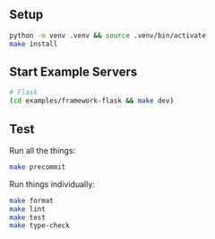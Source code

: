 ## Setup

```sh
python -m venv .venv && source .venv/bin/activate
make install
```

## Start Example Servers

```sh
# Flask
(cd examples/framework-flask && make dev)
```

## Test

Run all the things:

```sh
make precommit
```

Run things individually:

```sh
make format
make lint
make test
make type-check
```
